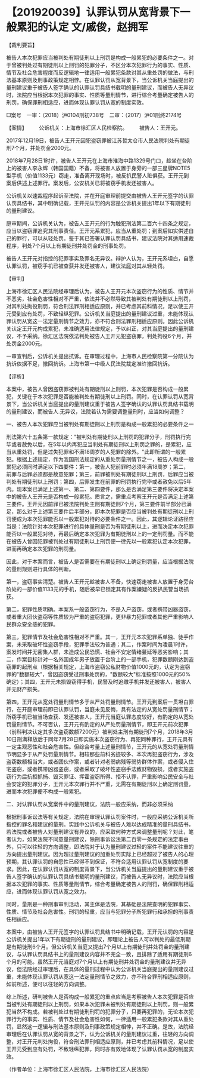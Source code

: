 # 【201920039】认罪认罚从宽背景下一般累犯的认定 文/戚俊，赵拥军

【裁判要旨】

被告人本次犯罪应当被判处有期徒刑以上刑罚是构成一般累犯的必要条件之一。对于曾被判处过有期徒刑以上刑罚的犯罪分子，不区分本次犯罪行为的事实、性质、情节及社会危害程度而反逻辑地一律适用一般累犯条款对其从重处罚的做法，与刑法基本原则及刑事政策规定相悖。在认罪认罚从宽背景下，当公诉机关当庭提出的量刑建议重于被告人签字确认的认罪认罚具结书载明的量刑建议，而被告人无异议时，法院应当根据本次犯罪的事实、性质等量刑情节，进行综合考量确定被告人的刑罚，确保罪刑相适应，进而体现认罪认罚从宽的制度实效。

□案号　一审：（2018）沪0104刑初738号　二审：（2017）沪01刑终2174号

【案情】 　　公诉机关：上海市徐汇区人民检察院。 　　被告人：王开元。

2017年12月19日，被告人王开元因犯盗窃罪被江苏哲太仓市人民法院判处有期徒刑7个月，并处罚金2000元。

2018年7月28日1时许，被告人王开元在上海市淮海中路1329号门口，趁坐在台阶上的被害人李永辉（韩国国籍）不备，将被害人放置于身旁的一部三星牌NOTE5型手机（价值1133元）窃走，准备离开现场时，被反扒民警人赃俱获。王开元到案后供述上述罪行。案发后，公安机关已将被窃手机发还被害人。

公诉机关以速裁程序起诉至法院，并在开庭审理前提交由被告人王开元签字的认罪认罚具结书，其中明确记载，王开元认罚的内容是公诉机关提出1年以下有期徒刑的量刑建议。

庭审期间，公诉机关认为，被告人王开元的行为触犯刑法第二百六十四条之规定，应当以盗窃罪追究其刑事责任。王开元系累犯，应当从重处罚；到案后如实供述自己的罪行，可以从轻处罚。鉴于其已签署认罪认罚具结书，建议法院对其适用速裁程序，判处7个月以上有期徒刑并处罚金的刑事处罚。

被告人王开元对指控的犯罪事实及罪名无异议。辩护人认为，王开元系坦白，自愿认罪认罚，被窃手机已被查获并发还被害人，建议法庭对其从轻处罚。

【审判】

上海市徐汇区人民法院经审理后认为，被告人王开元本次盗窃行为的性质、情节并不恶劣，社会危害性相对不严重，依法并不必然导致其被判处有期徒刑以上刑罚，对其判处拘役刑罚，符合刑法罪刑相适应原则，并已考虑其前科情况，足以使王开元受到应有处罚，不致轻纵犯罪。公诉机关当庭提出的量刑建议过重，未能体现认罪认罚从宽这一法定量刑情节之效力，亦不符合刑法罪刑相适应原则。因此公诉机关认定王开元构成累犯，未准确适用法律规定，予以纠正，对其当庭提出的量刑建议，不予采纳。徐汇区法院依法判处被告人王开元犯盗窃罪，判处拘役6个月，并处罚金2000元。

一审宣判后，公诉机关提出抗诉。在审理过程中，上海市人民检察院第一分院认为抗诉依据不足，撤回抗诉。上海市第一中级人民法院裁定准许撤回抗诉。

【评析】

本案中，被告人曾因盗窃罪被判处有期徒刑以上刑罚，本次犯罪是否构成一般累犯，关键在于本次犯罪是否能被判处有期徒刑以上刑罚。同时，在认罪认罚从宽背景下，当公诉机关当庭提出的量刑建议重于被告人签字确认的认罪认罚具结书载明的量刑建议，而被告人.无异议，法院若认为需要调整量刑时，应当如何调整？

一、被告人本次犯罪应当被判处有期徒刑以上刑罚是构成一般累犯的必要条件之一

刑法第六十五条第一款规定："被判处有期徒刑以上刑罚的犯罪分子，刑罚执行完毕或者赦免以后，在5年以内再犯应当判处有期徒刑以上刑罚之罪的，是累犯，应当从重处罚，但是过失犯罪和不满18周岁的人犯罪的除外。"此即所谓的一般累犯。根据上述规定，作为我国刑法规定的从重处罚量刑情节之一，被告人构成一般累犯必须同时满足以下四要件：第一，被告人犯前罪时必须年满18周岁；第二，前罪与后罪必须都是故意犯罪；第三，前罪被判处有期徒刑以上刑罚，后罪应当被判处有期徒刑以上刑罚；第四，后罪发生在前罪的刑罚执行完毕或者赦免以后5年内。现本案已满足上述第一、第二、第四要件，那么是否满足第三要件将决定本案中的被告人王开元是否构成一般累犯。质言之，需重点考察王开元是否满足上述第三要件。王开元因前罪已被法院判处主刑有期徒刑7个月，第三要件前半部分已满足，那么对于上述第三要件后半部分，即本次犯罪是否应当被判处有期徒刑以上刑罚便成为本次犯罪能否以一般累犯对待的必要条件之一。因此，其逻辑论证路径应当是：法院针对本次犯罪进行的具体量刑是否为有期徒刑以上，进而决定本次犯罪能否以一般累犯对待，再最后确定本次犯罪为有期徒刑以上的一定刑罚量。而不能在被告人曾因犯罪被判处过有期徒刑以上刑罚便一律先以一般累犯认定本次犯罪，进而再确定本次犯罪的刑罚量。

因此，对于本案而言，被告人是否需要在有期徒刑以上确定刑罚量，应当根据法院的量刑规则进行具体的判断。

第一，盗窃事实清楚。被告人王开元趁被害人不备，快速窃走被害人放置于身旁台阶处的一部价值1133元的手机，随后被早已锁定其有作案嫌疑的反扒民警当场抓获。

第二，犯罪性质明确。本案系一般盗窃行为，不是入户盗窃，或者携带凶器盗窃，或者重大团伙盗窃等性质较为严重的盗窃犯罪，更非暴力犯罪或者其他严重影响人民群众安全感的犯罪。

第三，犯罪情节及社会危害性相对不严重。其一，王开元本次犯罪系单独、徒手作案，未采取破坏性盗窃手段，犯罪手法较为普通；其二，作案时间为凌晨1时许，案发时间并无密集人群，未造成公民恐慌、社会不安定情绪蔓延等恶劣影响；其二，作案目标针对一名外国成年男子放置于台阶上的一部手机，犯罪数额刚达到盗窃罪的起刑点（根据相关规定，上海市盗窃公私财物价值1000元的，认定为盗窃罪的"数额较大"，曾因盗窃受过刑事处罚的，"数额较大"标准按照1000元的50%确定）；其四，王开元未损毁窃得手机，民警及时追缴手机并发还被害人，被害人并无财产损失。

第四，王开元从宽处罚量刑情节多于从严处罚量刑情节。王开元到案后一贯坦白罪行，在开庭审理前即已认罪认罚，当庭未见反悔，具有法定的从宽处罚量刑情节；所窃手机已被当场查获、发还被害人，王开元当庭认罪态度较好，有酌定的从宽处罚量刑情节。不可否认，王开元有酌定的从严处罚量刑情节，即王开元前次犯罪（前科判决认定其多次盗窃数额7200元）被判处主刑有期徒刑7个月，2018年3月10日刑满释放后于同年7月28日即实施本次盗窃行为、再犯同种罪行，王开元具有一定主观恶性和社会危害性。但综合考量上述量刑情节，王开元的从宽处罚量刑情节明显多于从严处罚量刑情节。相较那些前科劣迹较多、本次再犯盗窃行为，涉及盗窃数额相当大，或者团伙作案，或者针对老弱病残等弱势群体作案，或者侵入住宅盗窃，或者携带凶器盗窃，或者采取了破坏性盗窃手法致财物毁损，或者实施盗窃行为后抗拒抓捕、毁灭罪证、挥霍盗窃所得、拒不认罪，严重影响公民安全与社会安定的犯罪分子，王开元本次罪行并不严重，无需在有期徒刑以上确定刑罚量，进而本次犯罪便不构成一般累犯。

二、对认罪认罚从宽案件中的量刑建议，法院一般应采纳，而非必须采纳

根据刑事诉讼法等有关规定，法院在审理认罪认罚案件时，一般应采纳公诉机关所指控的罪名和建议的量刑。实践中公诉机关与被告人难以达成精准的量刑具结书，若法院或者被告人对量刑建议有异议的，应采取何种方式来调整量刑呢？对此，笔者认为，如果法院不同意量刑建议，除刑事诉讼法第二百零一条规定的法定事由外，只可以往轻的方向调整，即法院对于认为量刑建议过轻的案件不能建议往重的方向提出量刑建议。因为超过量刑建议的加重处罚实际上已经超过了被告人的心理预期，其认罪认罚的自愿性已经得不到保证，不符合适用认罪认罚从宽制度的要求。因此，在认罪认罚从宽的制度背景下，当公诉机关当庭提出的量刑建议重于被告人签字确认的认罪认罚具结书载明的量刑建议，而被告人无异议时，法院应当根据本次犯罪的事实、性质等量刑情节，综合考量确定被告人的刑罚，确保罪刑相适应，进而体现认罪认罚从宽之效力。

同时，量刑是一种刑事审判活动，其主体是法院，其基础是法院查明的犯罪事实、性质、情节及社会危害性。刑罚的轻重，应当与犯罪分子所犯罪行和承担的刑事责任相适应。

本案中，由被告人王开元签字的认罪认罚具结书中明确记载，王开元认罚的内容是公诉机关提出1年以下有期徒刑的量刑建议，即理论上被告人可以判处的最低刑期是有期徒刑6个月。但公诉机关当庭又提出7个月以上有期徒刑并处罚金的量刑建议，与认罪认罚具结书上的量刑建议内容并不完全一致，且排除了适用有期徒刑6个月的可能。虽然王开元当庭对7个月以上有期徒刑并处罚金的量刑建议并无异议，但法院经过审理后，在具体的量刑过程中认为公诉机关当庭提出的量刑建议过重，未能体现认罪认罚从宽这一法定量刑情节之效力，亦不符合罪刑相适应原则，如前所述，便可以往轻的方向调整。

综上所述，研判被告人是否构成一般累犯的重点应当是考察被告人本次犯罪是否应当被判处有期徒刑以上刑罚，如果本次犯罪未被判处有期徒刑以上刑罚，则一般累犯当然不构成。若被判处过有期徒刑刑罚的犯罪分子，只要再犯罪的，无论本次犯罪行为的事实、性质、情节及社会危害性如何，一律适用一般累犯条款对其从重处罚，显然这一逻辑与刑法基本原则及刑事政策规定相悖，并不正确。是故，法院经审理后在认罪认罚从宽的背景之下，认为公诉机关的量刑建议过重，往轻的方向调整，对王开元判处拘役，符合刑法罪刑相适应原则，并已考虑其前科情况，足以使王开元受到应有处罚，不致轻纵犯罪，同时亦有效地体现了认罪认罚从宽的制度实效。

（作者单位：上海市徐汇区人民法院，上海市徐汇区人民法院）